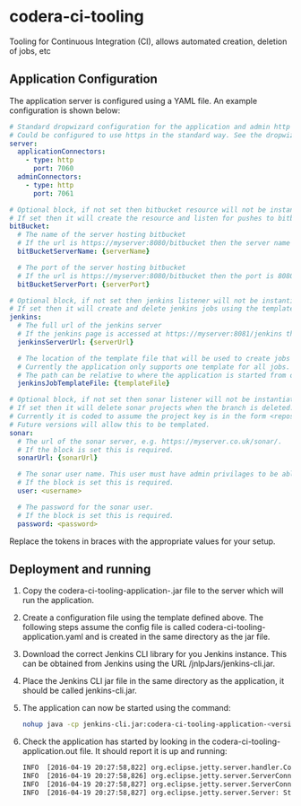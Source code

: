 # codera-ci-tooling
Tooling for Continuous Integration (CI), allows automated creation, deletion of jobs, etc

## Application Configuration

The application server is configured using a YAML file. An example configuration is shown below:

```yaml
# Standard dropwizard configuration for the application and admin http connection. 
# Could be configured to use https in the standard way. See the dropwizard guide for more information
server:
  applicationConnectors:
    - type: http
      port: 7060
  adminConnectors:
    - type: http
      port: 7061

# Optional block, if not set then bitbucket resource will not be instantiated.
# If set then it will create the resource and listen for pushes to bitbucket.
bitBucket:
  # The name of the server hosting bitbucket
  # If the url is https://myserver:8080/bitbucket then the server name is myserver
  bitBucketServerName: {serverName}

  # The port of the server hosting bitbucket
  # If the url is https://myserver:8080/bitbucket then the port is 8080
  bitBucketServerPort: {serverPort}

# Optional block, if not set then jenkins listener will not be instantiated.
# If set then it will create and delete jenkins jobs using the template provided.
jenkins:
  # The full url of the jenkins server
  # If the jenkins page is accessed at https://myserver:8081/jenkins then the url is https://myserver:8081/jenkins
  jenkinsServerUrl: {serverUrl}

  # The location of the template file that will be used to create jobs in jenkins. 
  # Currently the application only supports one template for all jobs. 
  # The path can be relative to where the application is started from or an absolute path
  jenkinsJobTemplateFile: {templateFile}

# Optional block, if not set then sonar listener will not be instantiated. 
# If set then it will delete sonar projects when the branch is deleted. 
# Currently it is coded to assume the project key is in the form <repositoryName>:<shortBranchName>. 
# Future versions will allow this to be templated.
sonar:
  # The url of the sonar server, e.g. https://myserver.co.uk/sonar/. 
  # If the block is set this is required.
  sonarUrl: {sonarUrl}

  # The sonar user name. This user must have admin privilages to be able to delete projects. 
  # If the block is set this is required.
  user: <username>

  # The password for the sonar user. 
  # If the block is set this is required.
  password: <password>

```

Replace the tokens in braces with the appropriate values for your setup.

## Deployment and running

1. Copy the codera-ci-tooling-application-<version>.jar file to the server which will run the application.
2. Create a configuration file using the template defined above. The following steps assume the config file is called codera-ci-tooling-application.yaml and is created in the same directory as the jar file.
3. Download the correct Jenkins CLI library for you Jenkins instance. This can be obtained from Jenkins using the URL <jenkins-url>/jnlpJars/jenkins-cli.jar.
4. Place the Jenkins CLI jar file in the same directory as the application, it should be called jenkins-cli.jar.
5. The application can now be started using the command:

    ```bash
    nohup java -cp jenkins-cli.jar:codera-ci-tooling-application-<version>.jar uk.co.codera.ci.tooling.application.CiToolingApplication server codera-ci-tooling-application.yaml > codera-ci-tooling-application.out 2> codera-ci-tooling-application.err < /dev/null  &
    ```

6. Check the application has started by looking in the codera-ci-tooling-application.out file. It should report it is up and running:

    ```bash
    INFO  [2016-04-19 20:27:58,822] org.eclipse.jetty.server.handler.ContextHandler: Started i.d.j.MutableServletContextHandler@441cc260{/,null,AVAILABLE}
    INFO  [2016-04-19 20:27:58,826] org.eclipse.jetty.server.ServerConnector: Started application@7756c3cd{HTTP/1.1}{0.0.0.0:7060}
    INFO  [2016-04-19 20:27:58,827] org.eclipse.jetty.server.ServerConnector: Started admin@2313052e{HTTP/1.1}{0.0.0.0:7061}
    INFO  [2016-04-19 20:27:58,827] org.eclipse.jetty.server.Server: Started @1050ms
    ```




